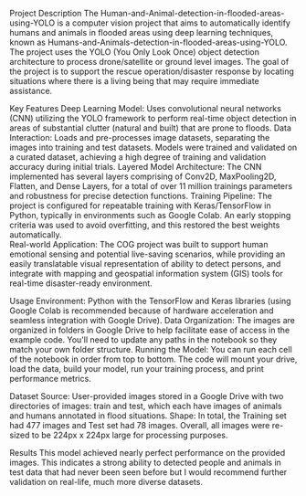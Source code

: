 Project Description
The Human-and-Animal-detection-in-flooded-areas-using-YOLO is a computer vision project that aims to automatically identify humans and animals in flooded areas using deep learning techniques, known as Humans-and-Animals-detection-in-flooded-areas-using-YOLO. The project uses the YOLO (You Only Look Once) object detection architecture to process drone/satellite or ground level images. The goal of the project is to support the rescue operation/disaster response by locating situations where there is a living being that may require immediate assistance.

Key Features
Deep Learning Model: Uses convolutional neural networks (CNN) utilizing the YOLO framework to perform real-time object detection in areas of substantial clutter (natural and built) that are prone to floods. 
Data Interaction: Loads and pre-processes image datasets, separating the images into training and test datasets. Models were trained and validated on a curated dataset, achieving a high degree of training and validation accuracy during initial trials.
Layered Model Architecture: The CNN implemented has several layers comprising of  Conv2D, MaxPooling2D, Flatten, and Dense Layers, for a total of over 11 million trainings parameters and robustness for precise detection functions.
Training Pipeline: The project is configured for repeatable training with Keras/TensorFlow in Python, typically in environments such as Google Colab. An early stopping criteria was used to avoid overfitting, and this restored the best weights automatically.  
Real-world Application: The COG project was built to support human emotional sensing and potential live-saving scenarios, while providing an easily translatable visual representation of ability to detect persons, and integrate with mapping and geospatial information system (GIS) tools for real-time disaster-ready environment.

Usage
Environment: Python with the TensorFlow and Keras libraries (using Google Colab is recommended because of hardware acceleration and seamless integration with Google Drive).
Data Organization: The images are organized in folders in Google Drive to help facilitate ease of access in the example code. You'll need to update any paths in the notebook so they match your own folder structure. 
Running the Model: You can run each cell of the notebook in order from top to bottom. The code will mount your drive, load the data, build your model, run your training process, and print performance metrics.

Dataset 
Source: User-provided images stored in a Google Drive with two directories of images: train and test, which each have images of animals and humans annotated in flood situations.
Shape: In total, the Training set had 477 images and Test set had 78 images. Overall, all images were re-sized to be 224px x 224px large for processing purposes.

Results
This model achieved nearly perfect performance on the provided images. This indicates a strong ability to detected people and animals in test data that had never been seen before but I would recommend further validation on real-life, much more diverse datasets.
